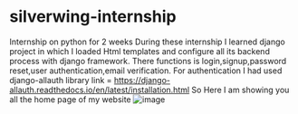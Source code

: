 # silverwing-internship
Internship on python for 2 weeks
During these internship I learned django project in which I loaded Html templates and configure all its backend process with django framework.
There functions is  login,signup,password reset,user authentication,email verification.
For authentication I had used django-allauth library link = https://django-allauth.readthedocs.io/en/latest/installation.html
So Here I am  showing you all the home page of my website
![image](https://user-images.githubusercontent.com/76402868/121574440-e3e53100-ca43-11eb-9a17-203b0e69125b.png)
